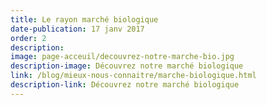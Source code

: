 ```yaml
---
title: Le rayon marché biologique
date-publication: 17 janv 2017
order: 2
description:
image: page-acceuil/decouvrez-notre-marche-bio.jpg
description-image: Découvrez notre marché biologique
link: /blog/mieux-nous-connaitre/marche-biologique.html
description-link: Découvrez notre marché biologique 
---
```

